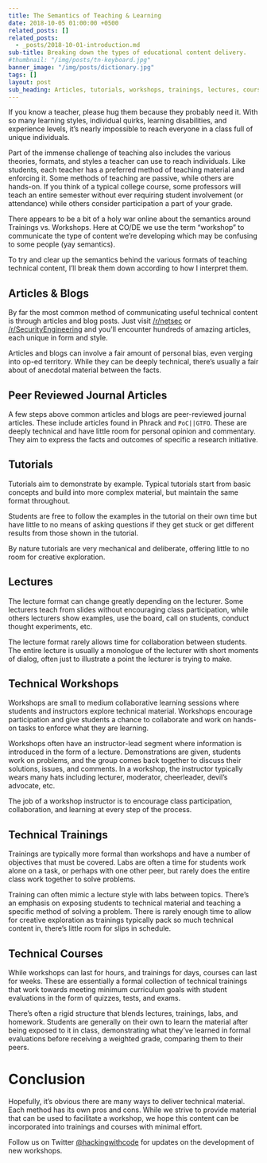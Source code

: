 ```yaml
---
title: The Semantics of Teaching & Learning
date: 2018-10-05 01:00:00 +0500
related_posts: []
related_posts:
  - _posts/2018-10-01-introduction.md
sub-title: Breaking down the types of educational content delivery.
#thumbnail: "/img/posts/tn-keyboard.jpg"
banner_image: "/img/posts/dictionary.jpg"
tags: []
layout: post
sub_heading: Articles, tutorials, workshops, trainings, lectures, courses, oh my!
---
```


If you know a teacher, please hug them because they probably need it. With so many learning styles, individual quirks, learning disabilities, and experience levels, it’s nearly impossible to reach everyone in a class full of unique individuals.

Part of the immense challenge of teaching also includes the various theories, formats, and styles a teacher can use to reach individuals. Like students, each teacher has a preferred method of teaching material and enforcing it. Some methods of teaching are passive, while others are hands-on. If you think of a typical college course, some professors will teach an entire semester without ever requiring student involvement (or attendance) while others consider participation a part of your grade.

There appears to be a bit of a holy war online about the semantics around Trainings vs. Workshops. Here at CO/DE we use the term “workshop” to communicate the type of content we’re developing which may be confusing to some people (yay semantics).

To try and clear up the semantics behind the various formats of teaching technical content, I’ll break them down according to how I interpret them.

## Articles & Blogs

By far the most common method of communicating useful technical content is through articles and blog posts. Just visit [/r/netsec](https://www.reddit.com/r/netsec/) or [/r/SecurityEngineering](https://www.reddit.com/r/securityengineering/) and you'll encounter hundreds of amazing articles, each unique in form and style.

Articles and blogs can involve a fair amount of personal bias, even verging into op-ed territory. While they can be deeply technical, there’s usually a fair about of anecdotal material between the facts.

## Peer Reviewed Journal Articles

A few steps above common articles and blogs are peer-reviewed journal articles. These include articles found in Phrack and `PoC||GTFO`. These are deeply technical and have little room for personal opinion and commentary. They aim to express the facts and outcomes of specific a research initiative.

## Tutorials

Tutorials aim to demonstrate by example. Typical tutorials start from basic concepts and build into more complex material, but maintain the same format throughout.

Students are free to follow the examples in the tutorial on their own time but have little to no means of asking questions if they get stuck or get different results from those shown in the tutorial.

By nature tutorials are very mechanical and deliberate, offering little to no room for creative exploration.

## Lectures

The lecture format can change greatly depending on the lecturer. Some lecturers teach from slides without encouraging class participation, while others lecturers show examples, use the board, call on students, conduct thought experiments, etc.

The lecture format rarely allows time for collaboration between students. The entire lecture is usually a monologue of the lecturer with short moments of dialog, often just to illustrate a point the lecturer is trying to make.

## Technical Workshops

Workshops are small to medium collaborative learning sessions where students and instructors explore technical material. Workshops encourage participation and give students a chance to collaborate and work on hands-on tasks to enforce what they are learning.

Workshops often have an instructor-lead segment where information is introduced in the form of a lecture. Demonstrations are given, students work on problems, and the group comes back together to discuss their solutions, issues, and comments. In a workshop, the instructor typically wears many hats including lecturer, moderator, cheerleader, devil’s advocate, etc.

The job of a workshop instructor is to encourage class participation, collaboration, and learning at every step of the process.

## Technical Trainings

Trainings are typically more formal than workshops and have a number of objectives that must be covered. Labs are often a time for students work alone on a task, or perhaps with one other peer, but rarely does the entire class work together to solve problems.

Training can often mimic a lecture style with labs between topics. There’s an emphasis on exposing students to technical material and teaching a specific method of solving a problem. There is rarely enough time to allow for creative exploration as trainings typically pack so much technical content in, there’s little room for slips in schedule.

## Technical Courses

While workshops can last for hours, and trainings for days, courses can last for weeks. These are essentially a formal collection of technical trainings that work towards meeting minimum curriculum goals with student evaluations in the form of quizzes, tests, and exams.

There’s often a rigid structure that blends lectures, trainings, labs, and homework. Students are generally on their own to learn the material after being exposed to it in class, demonstrating what they’ve learned in formal evaluations before receiving a weighted grade, comparing them to their peers.

# Conclusion

Hopefully, it’s obvious there are many ways to deliver technical material. Each method has its own pros and cons. While we strive to provide material that can be used to facilitate a workshop, we hope this content can be incorporated into trainings and courses with minimal effort.

Follow us on Twitter [@hackingwithcode](https://twitter.com/hackingwithcode) for updates on the development of new workshops.

